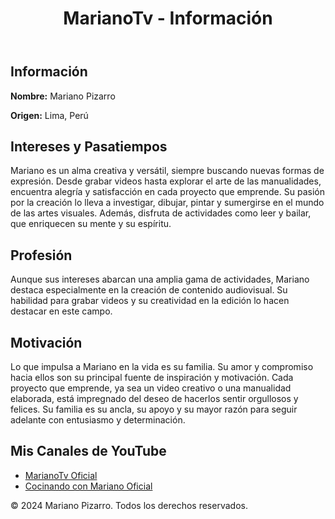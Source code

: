 </head>
<body>
    <header>
        <h1>MarianoTv - Información</h1>
    </header>
    <div class="container">
        <section class="info">
            <h2>Información</h2>
            <p><strong>Nombre:</strong> Mariano Pizarro</p>
            <p><strong>Origen:</strong> Lima, Perú</p>
        </section>
        <section class="info">
            <h2>Intereses y Pasatiempos</h2>
            <p>Mariano es un alma creativa y versátil, siempre buscando nuevas formas de expresión. Desde grabar videos hasta explorar el arte de las manualidades, encuentra alegría y satisfacción en cada proyecto que emprende. Su pasión por la creación lo lleva a investigar, dibujar, pintar y sumergirse en el mundo de las artes visuales. Además, disfruta de actividades como leer y bailar, que enriquecen su mente y su espíritu.</p>
        </section>
        <section class="info">
            <h2>Profesión</h2>
            <p>Aunque sus intereses abarcan una amplia gama de actividades, Mariano destaca especialmente en la creación de contenido audiovisual. Su habilidad para grabar videos y su creatividad en la edición lo hacen destacar en este campo.</p>
        </section>
        <section class="info">
            <h2>Motivación</h2>
            <p>Lo que impulsa a Mariano en la vida es su familia. Su amor y compromiso hacia ellos son su principal fuente de inspiración y motivación. Cada proyecto que emprende, ya sea un video creativo o una manualidad elaborada, está impregnado del deseo de hacerlos sentir orgullosos y felices. Su familia es su ancla, su apoyo y su mayor razón para seguir adelante con entusiasmo y determinación.</p>
        </section>
        <section class="youtube-channels">
            <h2>Mis Canales de YouTube</h2>
            <ul>
                <li><a href="https://www.youtube.com/@MarianoTv_Oficial" class="youtube-link">MarianoTv Oficial</a></li>
                <li><a href="https://www.youtube.com/@CocinandoConMariano_Oficial" class="youtube-link">Cocinando con Mariano Oficial</a></li>
                <!-- Agrega el enlace a tu tercer canal aquí -->
            </ul>
        </section>
    </div>
    <footer>
        <p>&copy; 2024 Mariano Pizarro. Todos los derechos reservados.</p>
    </footer>
</body>
</html>
